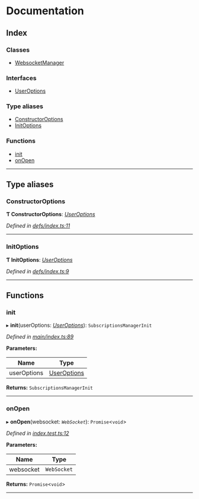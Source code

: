 
#  Documentation

## Index

### Classes

* [WebsocketManager](classes/websocketmanager.md)

### Interfaces

* [UserOptions](interfaces/useroptions.md)

### Type aliases

* [ConstructorOptions](#constructoroptions)
* [InitOptions](#initoptions)

### Functions

* [init](#init)
* [onOpen](#onopen)

---

## Type aliases

<a id="constructoroptions"></a>

###  ConstructorOptions

**Ƭ ConstructorOptions**: *[UserOptions](interfaces/useroptions.md)*

*Defined in [defs/index.ts:11](https://github.com/bad-batch/handl/blob/20503ed/packages/websocket-manager/src/defs/index.ts#L11)*

___
<a id="initoptions"></a>

###  InitOptions

**Ƭ InitOptions**: *[UserOptions](interfaces/useroptions.md)*

*Defined in [defs/index.ts:9](https://github.com/bad-batch/handl/blob/20503ed/packages/websocket-manager/src/defs/index.ts#L9)*

___

## Functions

<a id="init"></a>

###  init

▸ **init**(userOptions: *[UserOptions](interfaces/useroptions.md)*): `SubscriptionsManagerInit`

*Defined in [main/index.ts:89](https://github.com/bad-batch/handl/blob/20503ed/packages/websocket-manager/src/main/index.ts#L89)*

**Parameters:**

| Name | Type |
| ------ | ------ |
| userOptions | [UserOptions](interfaces/useroptions.md) |

**Returns:** `SubscriptionsManagerInit`

___
<a id="onopen"></a>

###  onOpen

▸ **onOpen**(websocket: *`WebSocket`*): `Promise`<`void`>

*Defined in [index.test.ts:12](https://github.com/bad-batch/handl/blob/20503ed/packages/websocket-manager/src/index.test.ts#L12)*

**Parameters:**

| Name | Type |
| ------ | ------ |
| websocket | `WebSocket` |

**Returns:** `Promise`<`void`>

___

